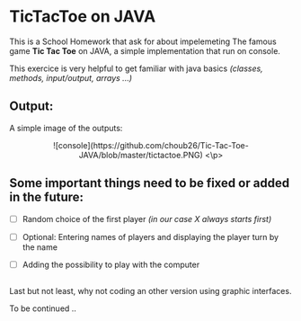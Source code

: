 # TicTacToe on JAVA

This is a School Homework that ask for about impelemeting The famous game **Tic Tac Toe** on JAVA, a simple implementation that run on console.

This exercice is very helpful to get familiar with java basics *(classes, methods, input/output, arrays ...)*

## Output:

A simple image of the outputs:
<p align="center">
![console](https://github.com/choub26/Tic-Tac-Toe-JAVA/blob/master/tictactoe.PNG)
<\p>

## Some important things need to be fixed or added in the future:

- [ ] Random choice of the first player *(in our case X always starts first)*
- [ ] Optional: Entering names of players and displaying the player turn by the name
- [ ] Adding the possibility to play with the computer 


##    

Last but not least, why not coding an other version using graphic interfaces.

To be continued ..
